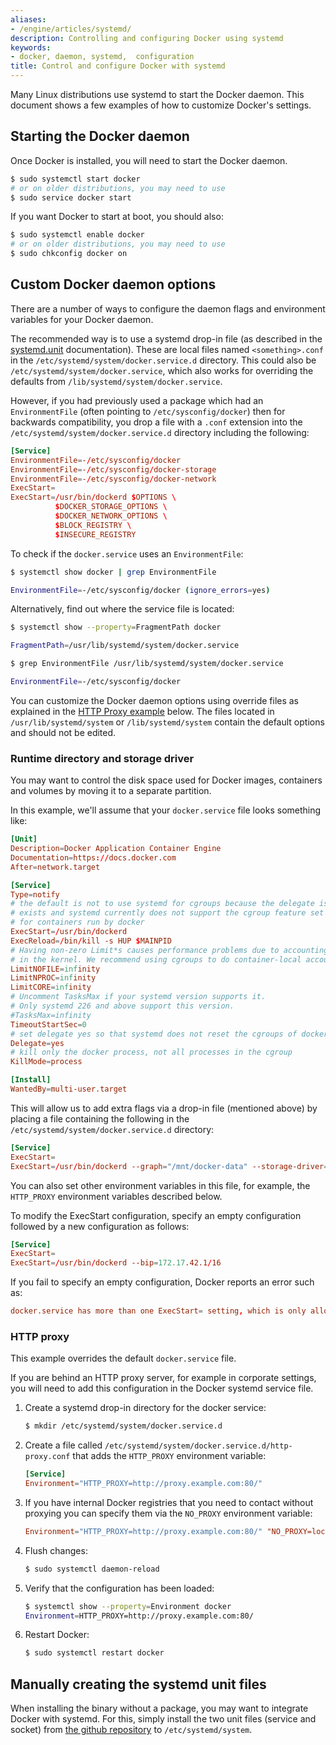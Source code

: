 ```yaml
---
aliases:
- /engine/articles/systemd/
description: Controlling and configuring Docker using systemd
keywords:
- docker, daemon, systemd,  configuration
title: Control and configure Docker with systemd
---
```


Many Linux distributions use systemd to start the Docker daemon. This document
shows a few examples of how to customize Docker's settings.

## Starting the Docker daemon

Once Docker is installed, you will need to start the Docker daemon.

```bash
$ sudo systemctl start docker
# or on older distributions, you may need to use
$ sudo service docker start
```

If you want Docker to start at boot, you should also:

```bash
$ sudo systemctl enable docker
# or on older distributions, you may need to use
$ sudo chkconfig docker on
```

## Custom Docker daemon options

There are a number of ways to configure the daemon flags and environment variables
for your Docker daemon.

The recommended way is to use a systemd drop-in file (as described in the <a
target="_blank"
href="https://www.freedesktop.org/software/systemd/man/systemd.unit.html">systemd.unit</a>
documentation). These are local files named `<something>.conf` in the
`/etc/systemd/system/docker.service.d` directory. This could also be
`/etc/systemd/system/docker.service`, which also works for overriding the
defaults from `/lib/systemd/system/docker.service`.

However, if you had previously used a package which had an `EnvironmentFile`
(often pointing to `/etc/sysconfig/docker`) then for backwards compatibility,
you drop a file with a `.conf` extension into the
`/etc/systemd/system/docker.service.d` directory including the following:

```conf
[Service]
EnvironmentFile=-/etc/sysconfig/docker
EnvironmentFile=-/etc/sysconfig/docker-storage
EnvironmentFile=-/etc/sysconfig/docker-network
ExecStart=
ExecStart=/usr/bin/dockerd $OPTIONS \
          $DOCKER_STORAGE_OPTIONS \
          $DOCKER_NETWORK_OPTIONS \
          $BLOCK_REGISTRY \
          $INSECURE_REGISTRY
```

To check if the `docker.service` uses an `EnvironmentFile`:

```bash
$ systemctl show docker | grep EnvironmentFile

EnvironmentFile=-/etc/sysconfig/docker (ignore_errors=yes)
```

Alternatively, find out where the service file is located:

```bash
$ systemctl show --property=FragmentPath docker

FragmentPath=/usr/lib/systemd/system/docker.service

$ grep EnvironmentFile /usr/lib/systemd/system/docker.service

EnvironmentFile=-/etc/sysconfig/docker
```

You can customize the Docker daemon options using override files as explained in
the [HTTP Proxy example](systemd.md#http-proxy) below. The files located in
`/usr/lib/systemd/system` or `/lib/systemd/system` contain the default options
and should not be edited.

### Runtime directory and storage driver

You may want to control the disk space used for Docker images, containers
and volumes by moving it to a separate partition.

In this example, we'll assume that your `docker.service` file looks something
like:

```conf
[Unit]
Description=Docker Application Container Engine
Documentation=https://docs.docker.com
After=network.target

[Service]
Type=notify
# the default is not to use systemd for cgroups because the delegate issues still
# exists and systemd currently does not support the cgroup feature set required
# for containers run by docker
ExecStart=/usr/bin/dockerd
ExecReload=/bin/kill -s HUP $MAINPID
# Having non-zero Limit*s causes performance problems due to accounting overhead
# in the kernel. We recommend using cgroups to do container-local accounting.
LimitNOFILE=infinity
LimitNPROC=infinity
LimitCORE=infinity
# Uncomment TasksMax if your systemd version supports it.
# Only systemd 226 and above support this version.
#TasksMax=infinity
TimeoutStartSec=0
# set delegate yes so that systemd does not reset the cgroups of docker containers
Delegate=yes
# kill only the docker process, not all processes in the cgroup
KillMode=process

[Install]
WantedBy=multi-user.target
```

This will allow us to add extra flags via a drop-in file (mentioned above) by
placing a file containing the following in the `/etc/systemd/system/docker.service.d`
directory:

```conf
[Service]
ExecStart=
ExecStart=/usr/bin/dockerd --graph="/mnt/docker-data" --storage-driver=overlay
```

You can also set other environment variables in this file, for example, the
`HTTP_PROXY` environment variables described below.

To modify the ExecStart configuration, specify an empty configuration followed
by a new configuration as follows:

```conf
[Service]
ExecStart=
ExecStart=/usr/bin/dockerd --bip=172.17.42.1/16
```

If you fail to specify an empty configuration, Docker reports an error such as:

```conf
docker.service has more than one ExecStart= setting, which is only allowed for Type=oneshot services. Refusing.
```

### HTTP proxy

This example overrides the default `docker.service` file.

If you are behind an HTTP proxy server, for example in corporate settings,
you will need to add this configuration in the Docker systemd service file.

1.  Create a systemd drop-in directory for the docker service:

    ```bash
    $ mkdir /etc/systemd/system/docker.service.d
    ```

2.  Create a file called `/etc/systemd/system/docker.service.d/http-proxy.conf`
    that adds the `HTTP_PROXY` environment variable:

    ```conf
    [Service]
    Environment="HTTP_PROXY=http://proxy.example.com:80/"
    ```

3.  If you have internal Docker registries that you need to contact without
    proxying you can specify them via the `NO_PROXY` environment variable:

    ```conf
    Environment="HTTP_PROXY=http://proxy.example.com:80/" "NO_PROXY=localhost,127.0.0.1,docker-registry.somecorporation.com"
    ```

4.  Flush changes:

    ```bash
    $ sudo systemctl daemon-reload
    ```

5.  Verify that the configuration has been loaded:

    ```bash
    $ systemctl show --property=Environment docker
    Environment=HTTP_PROXY=http://proxy.example.com:80/
    ```
6.  Restart Docker:

    ```bash
    $ sudo systemctl restart docker
    ```

## Manually creating the systemd unit files

When installing the binary without a package, you may want
to integrate Docker with systemd. For this, simply install the two unit files
(service and socket) from [the github
repository](https://github.com/docker/docker/tree/master/contrib/init/systemd)
to `/etc/systemd/system`.
